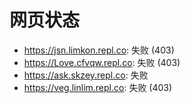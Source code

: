 # 网页状态
- https://jsn.limkon.repl.co: 失败 (403)
- https://Love.cfvqw.repl.co: 失败 (403)
- https://ask.skzey.repl.co: 失败
- https://veg.linlim.repl.co: 失败 (403)
